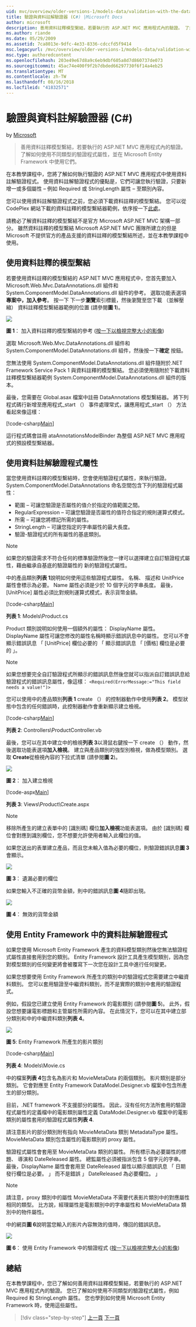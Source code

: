 ```yaml
---
uid: mvc/overview/older-versions-1/models-data/validation-with-the-data-annotation-validators-cs
title: 驗證與資料註解驗證器 (C#) |Microsoft Docs
author: microsoft
description: 善用資料註釋模型繫結，若要執行的 ASP.NET MVC 應用程式內的驗證。 了解如何使用不同類型的驗證程式...
ms.author: riande
ms.date: 05/29/2009
ms.assetid: 7ca8013e-9dfc-4e33-8336-cdccfd5f9414
msc.legacyurl: /mvc/overview/older-versions-1/models-data/validation-with-the-data-annotation-validators-cs
msc.type: authoredcontent
ms.openlocfilehash: 203e49e67d8a9c6eb9dbf605a8d7d860737de073
ms.sourcegitcommit: 45ac74e400f9f2b7dbded66297730f6f14a4eb25
ms.translationtype: MT
ms.contentlocale: zh-TW
ms.lasthandoff: 08/16/2018
ms.locfileid: "41832571"
---
```

<a name="validation-with-the-data-annotation-validators-c"></a>驗證與資料註解驗證器 (C#)
====================
by [Microsoft](https://github.com/microsoft)

> 善用資料註釋模型繫結，若要執行的 ASP.NET MVC 應用程式內的驗證。 了解如何使用不同類型的驗證程式屬性，並在 Microsoft Entity Framework 中使用它們。


在本教學課程中，您將了解如何執行驗證的 ASP.NET MVC 應用程式中使用資料註解驗證程式。 使用資料註解驗證程式的優點是，它們可讓您執行驗證，只要新增一或多個屬性 – 例如 Required 或 StringLength 屬性 – 至類別內容。

您可以使用資料註解驗證程式之前，您必須下載資料註釋的模型繫結。 您可以從 CodePlex 網站下載的資料註釋的模型繫結器範例，依序按一下[此處](http://aspnet.codeplex.com/Release/ProjectReleases.aspx?ReleaseId=24471)。


請務必了解資料註釋的模型繫結不是官方 Microsoft ASP.NET MVC 架構一部分。 雖然資料註釋的模型繫結 Microsoft ASP.NET MVC 團隊所建立的但是 Microsoft 不提供官方的產品支援的資料註釋的模型繫結所述，並在本教學課程中使用。


## <a name="using-the-data-annotation-model-binder"></a>使用資料註釋的模型繫結

若要使用資料註釋的模型繫結的 ASP.NET MVC 應用程式中，您首先要加入 Microsoft.Web.Mvc.DataAnnotations.dll 組件和 System.ComponentModel.DataAnnotations.dll 組件的參考。 選取功能表選項**專案中，加入參考**。 按一下 下一步**瀏覽**索引標籤，然後瀏覽至您下載 （並解壓縮） 資料註釋模型繫結器範例的位置 (請參閱**圖 1**)。

[![](validation-with-the-data-annotation-validators-cs/_static/image2.png)](validation-with-the-data-annotation-validators-cs/_static/image1.png)

**圖 1**： 加入資料註釋的模型繫結的參考 ([按一下以檢視完整大小的影像](validation-with-the-data-annotation-validators-cs/_static/image3.png))

選取 Microsoft.Web.Mvc.DataAnnotations.dll 組件和 System.ComponentModel.DataAnnotations.dll 組件，然後按一下**確定** 按鈕。


您無法使用 System.ComponentModel.DataAnnotations.dll 組件隨附於.NET Framework Service Pack 1 與資料註釋的模型繫結。 您必須使用隨附於下載資料註釋模型繫結器範例 System.ComponentModel.DataAnnotations.dll 組件的版本。


最後，您需要在 Global.asax 檔案中註冊 DataAnnotations 模型繫結器。 將下列程式碼行新增至應用程式\_start （） 事件處理常式，讓應用程式\_start （） 方法看起來像這樣：

[!code-csharp[Main](validation-with-the-data-annotation-validators-cs/samples/sample1.cs)]

這行程式碼會註冊 ataAnnotationsModelBinder 為整個 ASP.NET MVC 應用程式的預設模型繫結器。

## <a name="using-the-data-annotation-validator-attributes"></a>使用資料註解驗證程式屬性

當您使用資料註釋的模型繫結時，您會使用驗證程式屬性，來執行驗證。 System.ComponentModel.DataAnnotations 命名空間包含下列的驗證程式屬性：

- 範圍 – 可讓您驗證是否屬性的值介於指定的值範圍之間。
- RegularExpression – 可讓您驗證是否屬性的值符合指定的規則運算式模式。
- 所需 – 可讓您將標記所需的屬性。
- StringLength – 可讓您指定的字串屬性的最大長度。
- 驗證-驗證程式的所有屬性的基底類別。

> [!NOTE] 
> 
> 如果您的驗證需求不符合任何的標準驗證然後您一律可以選擇建立自訂驗證程式屬性，藉由繼承自基底的驗證屬性的 新的驗證程式屬性。


中的產品類別**列表 1**說明如何使用這些驗證程式屬性。 名稱、 描述和 UnitPrice 屬性會標示為必要。 Name 屬性必須是少於 10 個字元的字串長度。 最後，[UnitPrice] 屬性必須比對規則運算式模式，表示貨幣金額。

[!code-csharp[Main](validation-with-the-data-annotation-validators-cs/samples/sample2.cs)]

**列表 1**: Models\Product.cs

Product 類別說明如何使用一個額外的屬性： DisplayName 屬性。 DisplayName 屬性可讓您修改的屬性名稱時顯示錯誤訊息中的屬性。 您可以不會顯示錯誤訊息 「 [UnitPrice] 欄位必要的 「 顯示錯誤訊息 「 [價格] 欄位是必要的 」。

> [!NOTE] 
> 
> 如果您想要完全自訂驗證程式所顯示的錯誤訊息然後您就可以指派自訂錯誤訊息給驗證程式的錯誤訊息屬性，像這樣： `<Required(ErrorMessage:="This field needs a value!")>`


您可以使用中的產品類別**列表 1** create （） 的控制器動作中使用**列表 2**。 模型狀態中包含的任何錯誤時，此控制器動作會重新顯示建立檢視。

[!code-csharp[Main](validation-with-the-data-annotation-validators-cs/samples/sample3.cs)]

**列表 2**: Controllers\ProductController.vb

最後，您可以在其中建立中的檢視**列表 3**以滑鼠右鍵按一下 create （） 動作，然後選取功能表選項**加入檢視**。 建立與產品類別的強型別檢視，做為模型類別。 選取  **Create**從檢視內容的下拉式清單 (請參閱**圖 2**)。

[![](validation-with-the-data-annotation-validators-cs/_static/image5.png)](validation-with-the-data-annotation-validators-cs/_static/image4.png)

**圖 2**： 加入建立檢視

[!code-aspx[Main](validation-with-the-data-annotation-validators-cs/samples/sample4.aspx)]

**列表 3**: Views\Product\Create.aspx

> [!NOTE] 
> 
> 移除所產生的建立表單中的 [識別碼] 欄位**加入檢視**功能表選項。 由於 [識別碼] 欄位會對應到識別欄位，您不想要允許使用者輸入此欄位的值。


如果您送出的表單建立產品，而且您未輸入值為必要的欄位，則驗證錯誤訊息**圖 3**會顯示。

[![](validation-with-the-data-annotation-validators-cs/_static/image7.png)](validation-with-the-data-annotation-validators-cs/_static/image6.png)

**圖 3**： 遺漏必要的欄位

如果您輸入不正確的貨幣金額，則中的錯誤訊息**圖 4**隨即出現。

[![](validation-with-the-data-annotation-validators-cs/_static/image9.png)](validation-with-the-data-annotation-validators-cs/_static/image8.png)

**圖 4**： 無效的貨幣金額

## <a name="using-data-annotation-validators-with-the-entity-framework"></a>使用 Entity Framework 中的資料註解驗證程式

如果您使用 Microsoft Entity Framework 產生的資料模型類別然後您無法驗證程式屬性直接套用到您的類別。 Entity Framework 設計工具產生模型類別，因為您對模型類別的任何變更將會被覆寫下一次您在設計工具中進行任何變更。

如果您想要使用 Entity Framework 所產生的類別中的驗證程式您需要建立中繼資料類別。 您可以套用驗證至中繼資料類別，而不是實際的類別中套用的驗證程式。

例如，假設您已建立使用 Entity Framework 的電影類別 (請參閱**圖 5**)。 此外，假設您想要讓電影標題和主管屬性所需的內容。 在此情況下，您可以在其中建立部分類別和中的中繼資料類別**列表 4**。

[![](validation-with-the-data-annotation-validators-cs/_static/image11.png)](validation-with-the-data-annotation-validators-cs/_static/image10.png)

**圖 5**: Entity Framework 所產生的影片類別

[!code-csharp[Main](validation-with-the-data-annotation-validators-cs/samples/sample5.cs)]

**列表 4**: Models\Movie.cs

中的檔案**列表 4**包含名為影片和 MovieMetaData 的兩個類別。 影片類別是部分類別。 它會對應至 Entity Framework DataModel.Designer.vb 檔案中包含所產生的部分類別。

目前，.NET framework 不支援部分的屬性。 因此，沒有任何方法所套用的驗證程式屬性的定義檔中的電影類別屬性定義 DataModel.Designer.vb 檔案中的電影類別的屬性套用的驗證程式屬性**列表 4**.

請注意影片的部分類別附有指向 MovieMetaData 類別 MetadataType 屬性。 MovieMetaData 類別包含屬性的電影類別的 proxy 屬性。

驗證程式屬性會套用至 MovieMetaData 類別的屬性。 所有標示為必要屬性的標題、 導演和 DateReleased 屬性。 總監屬性必須被指派包含 5 個字元的字串。 最後，DisplayName 屬性會套用至 DateReleased 屬性以顯示錯誤訊息 「 日期發行欄位是必要。 」 而不是錯誤 」 DateReleased 為必要欄位。 」

> [!NOTE] 
> 
> 請注意，proxy 類別中的屬性 MovieMetaData 不需要代表影片類別中的對應屬性相同的類型。 比方說，經理屬性是電影類別中的字串屬性和 MovieMetaData 類別中的物件屬性。


中的網頁**圖 6**說明當您輸入的影片內容無效的值時，傳回的錯誤訊息。

[![](validation-with-the-data-annotation-validators-cs/_static/image13.png)](validation-with-the-data-annotation-validators-cs/_static/image12.png)

**圖 6**： 使用 Entity Framework 中的驗證程式 ([按一下以檢視完整大小的影像](validation-with-the-data-annotation-validators-cs/_static/image14.png))

## <a name="summary"></a>總結

在本教學課程中，您已了解如何善用資料註釋模型繫結，若要執行的 ASP.NET MVC 應用程式內的驗證。 您已了解如何使用不同類型的驗證程式屬性，例如 Required 和 StringLength 屬性。 您也學到如何使用 Microsoft Entity Framework 時，使用這些屬性。

> [!div class="step-by-step"]
> [上一頁](validating-with-a-service-layer-cs.md)
> [下一頁](creating-model-classes-with-the-entity-framework-vb.md)
